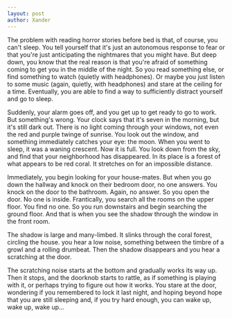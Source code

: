 ```yaml
---
layout: post
author: Xander
---
```

The problem with reading horror stories before bed is that, of course, you can't sleep. You tell yourself that it's just an autonomous response to fear or that you're just anticipating the nightmares that you might have. But deep down, you know that the real reason is that you're afraid of something coming to get you in the middle of the night. So you read something else, or find something to watch (quietly with headphones). Or maybe you just listen to some music (again, quietly, with headphones) and stare at the ceiling for a time. Eventually, you are able to find a way to sufficiently distract yourself and go to sleep.

Suddenly, your alarm goes off, and you get up to get ready to go to work. But something's wrong. Your clock says that it's seven in the morning, but it's still dark out. There is no light coming through your windows, not even the red and purple twinge of sunrise. You look out the window, and something immediately catches your eye: the moon. When you went to sleep, it was a waning crescent. Now it is full. You look down from the sky, and find that your neighborhood has disappeared. In its place is a forest of what appears to be red coral. It stretches on for an impossible distance.

Immediately, you begin looking for your house-mates. But when you go down the hallway and knock on their bedroom door, no one answers. You knock on the door to the bathroom. Again, no answer. So you open the door. No one is inside. Frantically, you search all the rooms on the upper floor. You find no one. So you run downstairs and begin searching the ground floor. And that is when you see the shadow through the window in the front room.

The shadow is large and many-limbed. It slinks through the coral forest, circling the house. you hear a low noise, something between the timbre of a growl and a rolling drumbeat. Then the shadow disappears and you hear a scratching at the door.

The scratching noise starts at the bottom and gradually works its way up. Then it stops, and the doorknob starts to rattle, as if something is playing with it, or perhaps trying to figure out how it works. You stare at the door, wondering if you remembered to lock it last night, and hoping beyond hope that you are still sleeping and, if you try hard enough, you can wake up, wake up, wake up... 
